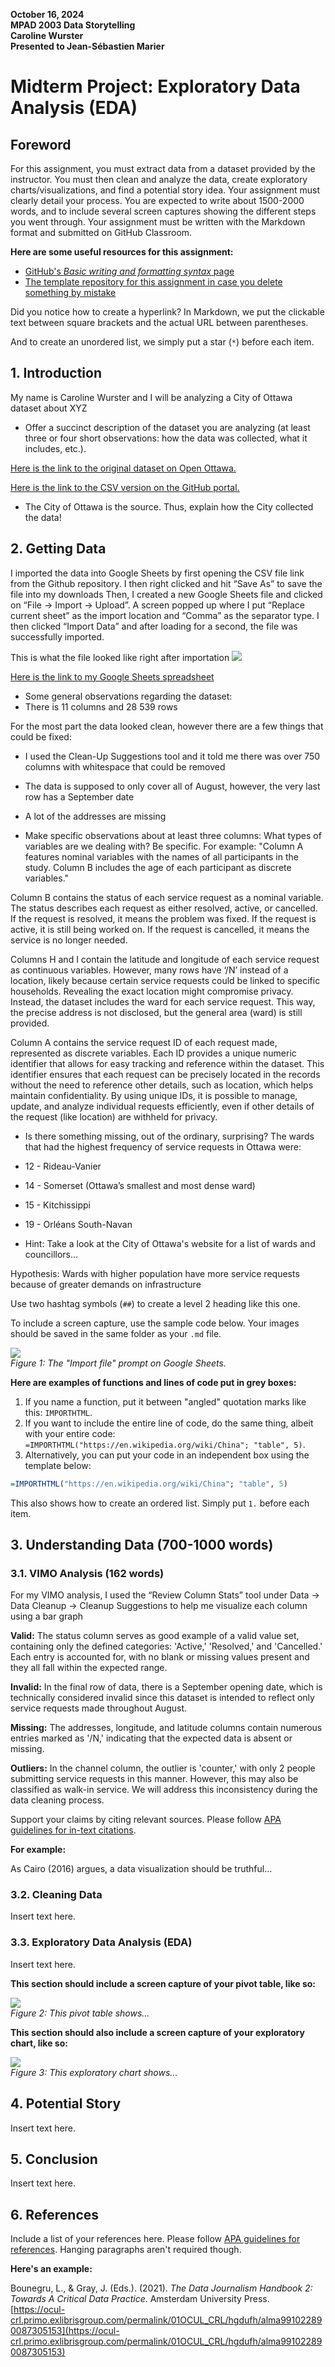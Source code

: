 **October 16, 2024**<br>
**MPAD 2003 Data Storytelling**<br>
**Caroline Wurster**<br>
**Presented to Jean-Sébastien Marier**<br>

# Midterm Project: Exploratory Data Analysis (EDA)

## Foreword

For this assignment, you must extract data from a dataset provided by the instructor. You must then clean and analyze the data, create exploratory charts/visualizations, and find a potential story idea. Your assignment must clearly detail your process. You are expected to write about 1500-2000 words, and to include several screen captures showing the different steps you went through. Your assignment must be written with the Markdown format and submitted on GitHub Classroom.

**Here are some useful resources for this assignment:**

* [GitHub's *Basic writing and formatting syntax* page](https://docs.github.com/en/get-started/writing-on-github/getting-started-with-writing-and-formatting-on-github/basic-writing-and-formatting-syntax)
* [The template repository for this assignment in case you delete something by mistake](https://github.com/jsmarier/jou4100_jou4500_mpad2003_project2_template)

Did you notice how to create a hyperlink? In Markdown, we put the clickable text between square brackets and the actual URL between parentheses.

And to create an unordered list, we simply put a star (`*`) before each item.

## 1. Introduction

My name is Caroline Wurster and I will be analyzing a City of Ottawa dataset about XYZ
* Offer a succinct description of the dataset you are analyzing (at least three or four short observations: how the data was collected, what it includes, etc.).

[Here is the link to the original dataset on Open Ottawa.](https://www.arcgis.com/home/item.html?id=65fe42e2502d442b8a774fd3d954cac5)

[Here is the link to the CSV version on the GitHub portal.](https://raw.githubusercontent.com/jsmarier/course-datasets/refs/heads/main/ottawa-311-service-requests-august-2024.csv)

* The City of Ottawa is the source. Thus, explain how the City collected the data!

## 2. Getting Data

I imported the data into Google Sheets by first opening the CSV file link from the Github repository. 
I then right clicked and hit “Save As” to save the file into my downloads
Then, I created a new Google Sheets file and clicked on “File → Import → Upload”.
A screen popped up where I put “Replace current sheet” as the import location and “Comma” as the separator type.
I then clicked “Import Data” and after loading for a second, the file was successfully imported.


This is what the file looked like right after importation
![](file-after-importation.png)<br>

[Here is the link to my Google Sheets spreadsheet](https://docs.google.com/spreadsheets/d/1t-jOmurv8BvXxvz8qQL1A-_T3aBUDeR_cZUblj-8FQE/edit?usp=sharing)

* Some general observations regarding the dataset:
* There is 11 columns and 28 539 rows

For the most part the data looked clean, however there are a few things that could be fixed: 
* I used the Clean-Up Suggestions tool and it told me there was over 750 columns with whitespace that could be removed
* The data is supposed to only cover all of August, however, the very last row has a September date
* A lot of the addresses are missing

* Make specific observations about at least three columns: 
What types of variables are we dealing with? Be specific. For example: "Column A features nominal variables with the names of all participants in the study. Column B includes the age of each participant as discrete variables."

Column B contains the status of each service request as a nominal variable. The status describes each request as either resolved, active, or cancelled. If the request is resolved, it means the problem was fixed. If the request is active, it is still being worked on. If the request is cancelled, it means the service is no longer needed.

Columns H and I contain the latitude and longitude of each service request as continuous variables. However, many rows have ‘/N’ instead of a location, likely because certain service requests could be linked to specific households. Revealing the exact location might compromise privacy. Instead, the dataset includes the ward for each service request. This way, the precise address is not disclosed, but the general area (ward) is still provided.

Column A contains the service request ID of each request made, represented as discrete variables. Each ID provides a unique numeric identifier that allows for easy tracking and reference within the dataset. This identifier ensures that each request can be precisely located in the records without the need to reference other details, such as location, which helps maintain confidentiality. By using unique IDs, it is possible to manage, update, and analyze individual requests efficiently, even if other details of the request (like location) are withheld for privacy.


* Is there something missing, out of the ordinary, surprising?
The wards that had the highest frequency of service requests in Ottawa were:
* 12 - Rideau-Vanier
* 14 - Somerset (Ottawa’s smallest and most dense ward)
* 15 - Kitchissippi
* 19 - Orléans South-Navan

* Hint: Take a look at the City of Ottawa's website for a list of wards and councillors...

Hypothesis: Wards with higher population have more service requests because of greater demands on infrastructure

Use two hashtag symbols (`##`) to create a level 2 heading like this one.

To include a screen capture, use the sample code below. Your images should be saved in the same folder as your `.md` file.

![](import-screen-capture.png)<br>
*Figure 1: The "Import file" prompt on Google Sheets.*

**Here are examples of functions and lines of code put in grey boxes:**

1. If you name a function, put it between "angled" quotation marks like this: `IMPORTHTML`.
1. If you want to include the entire line of code, do the same thing, albeit with your entire code: `=IMPORTHTML("https://en.wikipedia.org/wiki/China"; "table", 5)`.
1. Alternatively, you can put your code in an independent box using the template below:

``` r
=IMPORTHTML("https://en.wikipedia.org/wiki/China"; "table", 5)
```
This also shows how to create an ordered list. Simply put `1.` before each item.

## 3. Understanding Data (700-1000 words)

### 3.1. VIMO Analysis (162 words)

For my VIMO analysis, I used the “Review Column Stats” tool under Data → Data Cleanup → Cleanup Suggestions to help me visualize each column using a bar graph

__Valid:__ The status column serves as good example of a valid value set, containing only the defined categories: 'Active,' 'Resolved,' and 'Cancelled.' Each entry is accounted for, with no blank or missing values present and they all fall within the expected range.

__Invalid:__ In the final row of data, there is a September opening date, which is technically considered invalid since this dataset is intended to reflect only service requests made throughout August.

__Missing:__ The addresses, longitude, and latitude columns contain numerous entries marked as '/N,' indicating that the expected data is absent or missing.

__Outliers:__ In the channel column, the outlier is 'counter,' with only 2 people submitting service requests in this manner. However, this may also be classified as walk-in service. We will address this inconsistency during the data cleaning process.


Support your claims by citing relevant sources. Please follow [APA guidelines for in-text citations](https://apastyle.apa.org/style-grammar-guidelines/citations).

**For example:**

As Cairo (2016) argues, a data visualization should be truthful...

### 3.2. Cleaning Data

Insert text here.

### 3.3. Exploratory Data Analysis (EDA)

Insert text here.

**This section should include a screen capture of your pivot table, like so:**

![](pivot-table-screen-capture.png)<br>
*Figure 2: This pivot table shows...*

**This section should also include a screen capture of your exploratory chart, like so:**

![](chart-screen-capture.png)<br>
*Figure 3: This exploratory chart shows...*

## 4. Potential Story

Insert text here.

## 5. Conclusion

Insert text here.

## 6. References

Include a list of your references here. Please follow [APA guidelines for references](https://apastyle.apa.org/style-grammar-guidelines/references). Hanging paragraphs aren't required though.

**Here's an example:**

Bounegru, L., & Gray, J. (Eds.). (2021). *The Data Journalism Handbook 2: Towards A Critical Data Practice*. Amsterdam University Press. [https://ocul-crl.primo.exlibrisgroup.com/permalink/01OCUL_CRL/hgdufh/alma991022890087305153](https://ocul-crl.primo.exlibrisgroup.com/permalink/01OCUL_CRL/hgdufh/alma991022890087305153)
